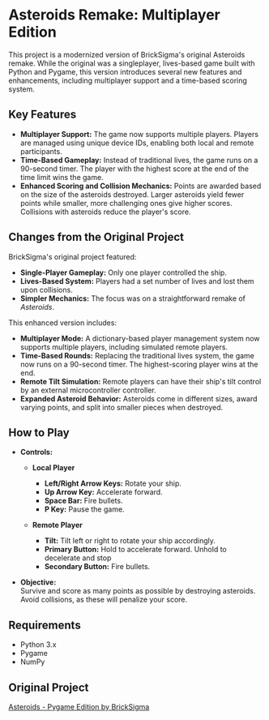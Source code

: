 # Asteroids Remake: Multiplayer Edition

This project is a modernized version of BrickSigma's original Asteroids remake. While the original was a singleplayer, lives-based game built with Python and Pygame, this version introduces several new features and enhancements, including multiplayer support and a time-based scoring system.

## Key Features

- **Multiplayer Support:** The game now supports multiple players. Players are managed using unique device IDs, enabling both local and remote participants.
- **Time-Based Gameplay:** Instead of traditional lives, the game runs on a 90-second timer. The player with the highest score at the end of the time limit wins the game.
- **Enhanced Scoring and Collision Mechanics:** Points are awarded based on the size of the asteroids destroyed. Larger asteroids yield fewer points while smaller, more challenging ones give higher scores. Collisions with asteroids reduce the player's score.

## Changes from the Original Project

BrickSigma's original project featured:
- **Single-Player Gameplay:** Only one player controlled the ship.
- **Lives-Based System:** Players had a set number of lives and lost them upon collisions.
- **Simpler Mechanics:** The focus was on a straightforward remake of *Asteroids*.

This enhanced version includes:
- **Multiplayer Mode:** A dictionary-based player management system now supports multiple players, including simulated remote players.
- **Time-Based Rounds:** Replacing the traditional lives system, the game now runs on a 90-second timer. The highest-scoring player wins at the end.
- **Remote Tilt Simulation:** Remote players can have their ship's tilt control by an external microcontroller controller.
- **Expanded Asteroid Behavior:** Asteroids come in different sizes, award varying points, and split into smaller pieces when destroyed.

## How to Play

- **Controls:**
  - **Local Player**
    - **Left/Right Arrow Keys:** Rotate your ship.
    - **Up Arrow Key:** Accelerate forward.
    - **Space Bar:** Fire bullets.
    - **P Key:** Pause the game.

  - **Remote Player**
    - **Tilt:** Tilt left or right to  rotate your ship accordingly.
    - **Primary Button:** Hold to accelerate forward. Unhold to decelerate and stop
    - **Secondary Button:** Fire bullets.
  
- **Objective:**  
  Survive and score as many points as possible by destroying asteroids. Avoid collisions, as these will penalize your score.

## Requirements

- Python 3.x
- Pygame
- NumPy

## Original Project
[Asteroids - Pygame Edition by BrickSigma](https://github.com/BrickSigma/Asteroids-pygame/tree/main)
